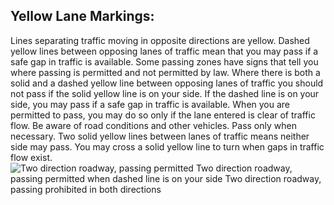 ## Yellow Lane Markings:
Lines separating traffic moving in opposite directions are yellow. Dashed yellow lines between opposing lanes of traffic mean that you may pass if a safe gap in traffic is available. Some passing zones have signs that tell you where passing is permitted and not permitted by law. Where there is both a solid and a dashed yellow line between opposing lanes of traffic you should not pass if the solid yellow line is on your side. If the dashed line is on your side, you may pass if a safe gap in traffic is available. When you are permitted to pass, you may do so only if the lane entered is clear of traffic flow. Be aware of road conditions and other vehicles. Pass only when necessary. Two solid yellow lines between lanes of traffic means neither side may pass. You may cross a solid yellow line to turn when gaps in traffic flow exist.
![Two direction roadway, passing permitted Two direction roadway, passing permitted when dashed line is on your side Two direction roadway, passing prohibited in both directions]()